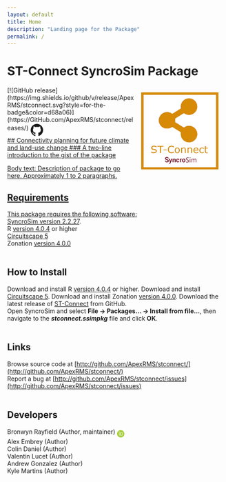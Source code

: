 ```yaml
---
layout: default
title: Home
description: "Landing page for the Package"
permalink: /
---
```


# **ST-Connect** SyncroSim Package
<img align="right" style="padding: 13px" width="180" src="assets/images/logo/stconnect-sticker.png">
[![GitHub release](https://img.shields.io/github/v/release/ApexRMS/stconnect.svg?style=for-the-badge&color=d68a06)](https://GitHub.com/ApexRMS/stconnect/releases/)    <a href="https://github.com/ApexRMS/stconnect"><img align="middle" style="padding: 1px" width="30" src="assets/images/logo/github-trans2.png">
<br>
## Connectivity planning for future climate and land-use change
### A two-line introduction to the gist of the package


Body text: Description of package to go here. Approximately 1 to 2 paragraphs.

## Requirements

This package requires the following software:
<br>
SyncroSim [version 2.2.27](https://syncrosim.com/download/).
<br>
R [version 4.0.4](https://www.r-project.org/) or higher
<br>
[Circuitscape 5](https://github.com/Circuitscape/Circuitscape.jl/blob/master/README.md#Installation)
<br>
Zonation [version 4.0.0](https://github.com/cbig/zonation-core/releases)
<br>
<br>
## How to Install

Download and install R [version 4.0.4](https://www.r-project.org/) or higher.
Download and install [Circuitscape 5](https://github.com/Circuitscape/Circuitscape.jl/blob/master/README.md#Installation).
Download and install Zonation [version 4.0.0](https://github.com/cbig/zonation-core/releases).
Download the latest release of [ST-Connect](https://github.com/ApexRMS/stconnect/releases/) from GitHub.
<br>
Open SyncroSim and select **File -> Packages… -> Install from file…**, then navigate to the ***stconnect.ssimpkg*** file and click **OK**.
<br>
<br>
## Links

Browse source code at
[http://github.com/ApexRMS/stconnect/](http://github.com/ApexRMS/stconnect/)
<br>
Report a bug at
[http://github.com/ApexRMS/stconnect/issues](http://github.com/ApexRMS/stconnect/issues)
<br>
<br>
## Developers

Bronwyn Rayfield (Author, maintainer) <a href="https://orcid.org/0000-0003-1768-1300"><img align="middle" style="padding: 0.5px" width="17" src="assets/images/ORCID.png"></a>
<br>
Alex Embrey (Author)
<br>
Colin Daniel (Author)
<br>
Valentin Lucet (Author)
<br>
Andrew Gonzalez (Author)
<br>
Kyle Martins (Author)
